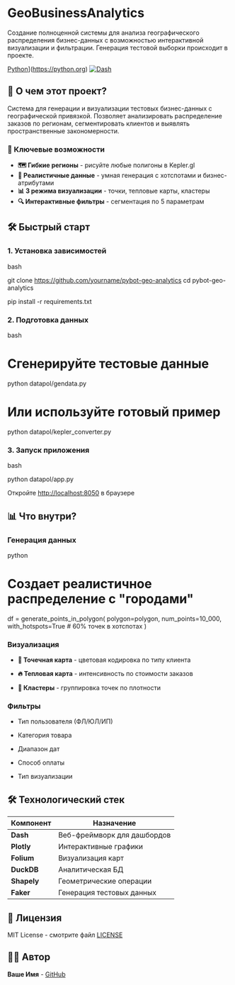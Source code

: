 # GeoBusinessAnalytics
Создание полноценной системы для анализа географического распределения бизнес-данных с возможностью интерактивной визуализации и фильтрации. Генерация тестовой выборки происходит в проекте.

[Python](https://img.shields.io/badge/Python-3.9%2B-blue)](https://python.org)
[![Dash](https://img.shields.io/badge/Dash-2.14%2B-orange)](https://dash.plotly.com)


## 🎯 О чем этот проект?

Система для генерации и визуализации тестовых бизнес-данных с географической привязкой. Позволяет анализировать распределение заказов по регионам, сегментировать клиентов и выявлять пространственные закономерности.

### 🚀 Ключевые возможности

- **🗺️ Гибкие регионы** - рисуйте любые полигоны в Kepler.gl
- **🎲 Реалистичные данные** - умная генерация с хотспотами и бизнес-атрибутами  
- **📊 3 режима визуализации** - точки, тепловые карты, кластеры
- **🔍 Интерактивные фильтры** - сегментация по 5 параметрам

## 🛠️ Быстрый старт

### 1. Установка зависимостей

bash

git clone https://github.com/yourname/pybot-geo-analytics
cd pybot-geo-analytics

pip install -r requirements.txt

### 2. Подготовка данных

bash

# Сгенерируйте тестовые данные
python datapol/gendata.py

# Или используйте готовый пример
python datapol/kepler_converter.py

### 3. Запуск приложения

bash

python datapol/app.py

Откройте [http://localhost:8050](http://localhost:8050/) в браузере

## 📊 Что внутри?

### Генерация данных

python

# Создает реалистичное распределение с "городами"
df = generate_points_in_polygon(
    polygon=polygon, 
    num_points=10_000, 
    with_hotspots=True  # 60% точек в хотспотах
)

### Визуализация

- **🔴 Точечная карта** - цветовая кодировка по типу клиента
    
- **🔥 Тепловая карта** - интенсивность по стоимости заказов
    
- **👥 Кластеры** - группировка точек по плотности
    

### Фильтры

- Тип пользователя (ФЛ/ЮЛ/ИП)
    
- Категория товара
    
- Диапазон дат
    
- Способ оплаты
    
- Тип визуализации
    

## 🛠️ Технологический стек

|Компонент|Назначение|
|---|---|
|**Dash**|Веб-фреймворк для дашбордов|
|**Plotly**|Интерактивные графики|
|**Folium**|Визуализация карт|
|**DuckDB**|Аналитическая БД|
|**Shapely**|Геометрические операции|
|**Faker**|Генерация тестовых данных|

## 📄 Лицензия

MIT License - смотрите файл [LICENSE](https://license/)

## 👨‍💻 Автор

**Ваше Имя** - [GitHub](https://github.com/vest-mx)
